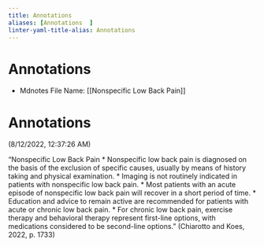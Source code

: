 ```yaml
---
title: Annotations  
aliases: [Annotations  ]
linter-yaml-title-alias: Annotations  
---
```

# Annotations  
* Mdnotes File Name: [[Nonspecific Low Back Pain]]

# Annotations  
(8/12/2022, 12:37:26 AM)

<span class="highlight" data-annotation="%7B%22attachmentURI%22%3A%22http%3A%2F%2Fzotero.org%2Fusers%2F8782133%2Fitems%2FM92RDJQW%22%2C%22annotationKey%22%3A%22HMKDS5Y7%22%2C%22color%22%3A%22%23ff6666%22%2C%22pageLabel%22%3A%221733%22%2C%22position%22%3A%7B%22pageIndex%22%3A1%2C%22rects%22%3A%5B%5B77%2C670.423%2C189.643%2C680.764%5D%2C%5B77%2C657.591%2C447.358%2C667.196%5D%2C%5B89.002%2C647.595%2C238.375%2C657.2%5D%2C%5B77%2C637.599%2C357.203%2C647.204%5D%2C%5B77%2C627.603%2C447.208%2C637.208%5D%2C%5B77%2C617.607%2C449.183%2C627.212%5D%2C%5B77%2C607.611%2C434.757%2C617.216%5D%2C%5B89.002%2C597.615%2C266.085%2C607.22%5D%5D%7D%2C%22citationItem%22%3A%7B%22uris%22%3A%5B%22http%3A%2F%2Fzotero.org%2Fusers%2F8782133%2Fitems%2FYKXMT6WM%22%5D%2C%22locator%22%3A%221733%22%7D%7D">“Nonspecific Low Back Pain * Nonspecific low back pain is diagnosed on the basis of the exclusion of specific causes, usually by means of history taking and physical examination. * Imaging is not routinely indicated in patients with nonspecific low back pain. * Most patients with an acute episode of nonspecific low back pain will recover in a short period of time. * Education and advice to remain active are recommended for patients with acute or chronic low back pain. * For chronic low back pain, exercise therapy and behavioral therapy represent first-line options, with medications considered to be second-line options.”</span> <span class="citation" data-citation="%7B%22citationItems%22%3A%5B%7B%22uris%22%3A%5B%22http%3A%2F%2Fzotero.org%2Fusers%2F8782133%2Fitems%2FYKXMT6WM%22%5D%2C%22locator%22%3A%221733%22%7D%5D%2C%22properties%22%3A%7B%7D%7D">(<span class="citation-item">Chiarotto and Koes, 2022, p. 1733</span>)</span>